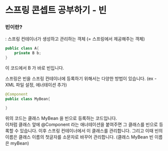 # 스프링 콘셉트 공부하기 - 빈

### 빈이란?
: 스프링 컨테이너가 생성하고 관리하는 객체 (= 스프링에서 제공해주는 객체)

```java
public class A{
    private B b;
}
```

이 코드에서 B 가 바로 빈입니다.

스프링은 빈을 스프링 컨테이너에 등록하기 위해서는 다양한 방법이 있습니다. (ex - XML 파일 설정, 에너테이션 추가)

```java
@Component
public class MyBean{

}
```

위의 코드는 클래스 MyBean 을 빈으로 등록하는 코드입니다. <br>
이처럼 클래스 앞에 @Component 라는 애너테이션을 붙여주면 그 클래스를 빈으로 등록할 수 있습니다. 이후 스프링 컨테이너에서 이 클래스를 관리합니다. 그리고 이때 빈의 이름은 클래스 이름의 첫글자를 소문자로 바꾸어 관리합니다. (클래스 MyBean 빈 이름은 myBean)